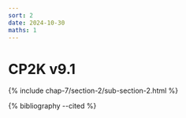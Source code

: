 ```yaml
---
sort: 2
date: 2024-10-30
maths: 1
---
```


# CP2K v9.1

{% include chap-7/section-2/sub-section-2.html %}

{% bibliography --cited %}


